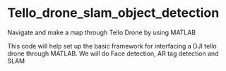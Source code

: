 # Tello_drone_slam_object_detection
Navigate and make a map through Tello Drone by using MATLAB 

This code will help set up the basic framework for interfacing a DJI tello drone through MATLAB. 
We will do Face detection, AR tag detection  and SLAM
